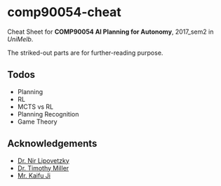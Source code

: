 # comp90054-cheat

Cheat Sheet for __COMP90054 AI Planning for Autonomy__, 2017_sem2 in _UniMelb_.

The striked-out parts are for further-reading purpose.

## Todos
+ Planning
+ RL
+ MCTS vs RL
+ Planning Recognition
+ Game Theory

## Acknowledgements
+ [Dr. Nir Lipovetzky](http://people.eng.unimelb.edu.au/nlipovetzky/)
+ [Dr. Timothy Miller](http://people.eng.unimelb.edu.au/tmiller/)
+ [Mr. Kaifu Ji](https://www.zhihu.com/people/ji-kai-fu/activities)
